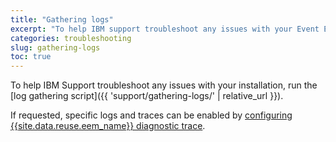 ```yaml
---
title: "Gathering logs"
excerpt: "To help IBM support troubleshoot any issues with your Event Endpoint Management installation, run the log gathering script."
categories: troubleshooting
slug: gathering-logs
toc: true
---
```


To help IBM Support troubleshoot any issues with your installation, run the [log gathering script]({{ 'support/gathering-logs/' | relative_url }}).

If requested, specific logs and traces can be enabled by [configuring {{site.data.reuse.eem_name}} diagnostic trace](../trace-logging).
